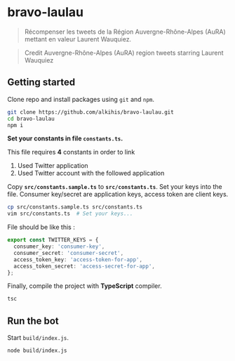 # bravo-laulau

> Récompenser les tweets de la Région Auvergne-Rhône-Alpes (AuRA) mettant en valeur Laurent Wauquiez.

> Credit Auvergne-Rhône-Alpes (AuRA) region tweets starring Laurent Wauquiez

## Getting started

Clone repo and install packages using `git` and `npm`.

```bash
git clone https://github.com/alkihis/bravo-laulau.git
cd bravo-laulau
npm i
```

**Set your constants in file `constants.ts`.** 

This file requires **4** constants in order to link 
1) Used Twitter application
2) Used Twitter account with the followed application

Copy **`src/constants.sample.ts`** to **`src/constants.ts`**.
Set your keys into the file. Consumer key/secret are application keys, access token are client keys.

```bash
cp src/constants.sample.ts src/constants.ts
vim src/constants.ts  # Set your keys...
```

File should be like this :
```ts
export const TWITTER_KEYS = {
  consumer_key: 'consumer-key',
  consumer_secret: 'consumer-secret',
  access_token_key: 'access-token-for-app',
  access_token_secret: 'access-secret-for-app',
};
```

Finally, compile the project with **TypeScript** compiler.
```bash
tsc
```

## Run the bot

Start `build/index.js`.

```bash
node build/index.js
```

